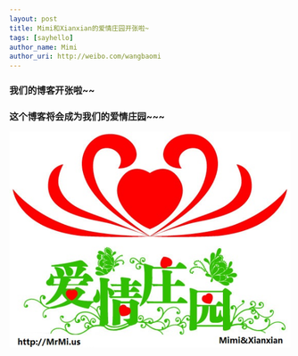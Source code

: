 ```yaml
---
layout: post
title: Mimi和Xianxian的爱情庄园开张啦~
tags: [sayhello]
author_name: Mimi
author_uri: http://weibo.com/wangbaomi
---
```

### 我们的博客开张啦~~

### 这个博客将会成为我们的爱情庄园~~~
<img src="images/posts/2014-02-24/aiqingzhuangyuan.jpg">